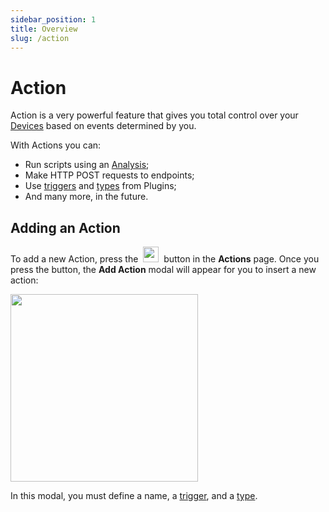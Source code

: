 ```yaml
---
sidebar_position: 1
title: Overview
slug: /action
---
```


# Action

Action is a very powerful feature that gives you total control over your [Devices](/device) based on events determined by you.

With Actions you can:

- Run scripts using an [Analysis](/analysis);
- Make HTTP POST requests to endpoints;
- Use [triggers](/action/trigger) and [types](/action/types) from Plugins;
- And many more, in the future.


## Adding an Action

To add a new Action, press the&nbsp; <img className="inline-image" src="/docs/img/action/add-action-button.png" height="25px" /> &nbsp;button in the **Actions** page. Once you press the button, the **Add Action** modal will appear for you to insert a new action:

<img className="big-image" src="/docs/img/action/add-action-modal.png" height="300px" />

In this modal, you must define a name, a [trigger](/action/trigger), and a [type](/action/type).
